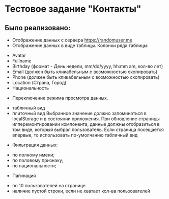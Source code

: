# Тестовое задание "Контакты"
## Было реализовано:
* Отображение данных с сервера https://randomuser.me
* Отображение данных в виде таблицы.
Колонки ряда таблицы:
- Avatar
- Fullname
- Birthday (формат - День недели, mm/dd/yyyy, hh:mm am, кол-во лет)
- Email (должен быть кликабельным с возможностью скопировать)
- Phone (должен быть кликабельным с возможностью скопировать)
- Location (Страна, Город)
- Национальность
* Переключение режима просмотра данных.
- табличный вид
- плиточный вид
Выбранное значение должно запоминаться в localStorage и в состоянии приложения.
При обновление страницы илперемонтировании компонента, данные должны
отобразиться в том виде, который выбрал пользователь. Если страница посещается
впервые, то использовать по-умолчанию табличный вид
* Фильтрация данных:
 - по полному имени;
 - по половому признаку;
 - по национальности;
* Пагинация
- по 10 пользователей на странице
- наличие пустой строки, если не хватает кол-ва пользователей
 
